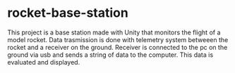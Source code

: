 # rocket-base-station

This project is a base station made with Unity that monitors the flight of a model rocket. Data trasmission is done with telemetry system betweeen the rocket and a receiver on the ground. Receiver is connected to the pc on the ground via usb and sends a string of data to the computer. This data is evaluated and displayed.
